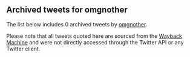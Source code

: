 ## Archived tweets for omgnother

The list below includes 0 archived tweets by
[omgnother](https://twitter.com/omgnother).

Please note that all tweets quoted here are sourced from the
[Wayback Machine](https://web.archive.org) and were not directly accessed through the Twitter API or
any Twitter client.

